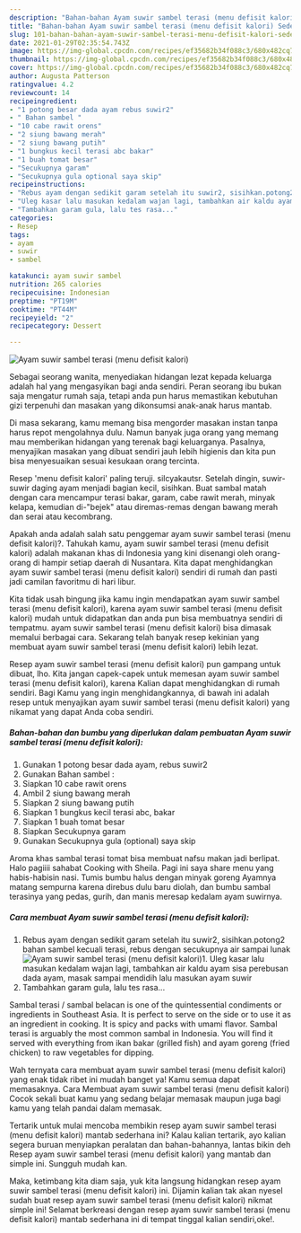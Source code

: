 ```yaml
---
description: "Bahan-bahan Ayam suwir sambel terasi (menu defisit kalori) Sederhana dan Mudah Dibuat"
title: "Bahan-bahan Ayam suwir sambel terasi (menu defisit kalori) Sederhana dan Mudah Dibuat"
slug: 101-bahan-bahan-ayam-suwir-sambel-terasi-menu-defisit-kalori-sederhana-dan-mudah-dibuat
date: 2021-01-29T02:35:54.743Z
image: https://img-global.cpcdn.com/recipes/ef35682b34f088c3/680x482cq70/ayam-suwir-sambel-terasi-menu-defisit-kalori-foto-resep-utama.jpg
thumbnail: https://img-global.cpcdn.com/recipes/ef35682b34f088c3/680x482cq70/ayam-suwir-sambel-terasi-menu-defisit-kalori-foto-resep-utama.jpg
cover: https://img-global.cpcdn.com/recipes/ef35682b34f088c3/680x482cq70/ayam-suwir-sambel-terasi-menu-defisit-kalori-foto-resep-utama.jpg
author: Augusta Patterson
ratingvalue: 4.2
reviewcount: 14
recipeingredient:
- "1 potong besar dada ayam rebus suwir2"
- " Bahan sambel "
- "10 cabe rawit orens"
- "2 siung bawang merah"
- "2 siung bawang putih"
- "1 bungkus kecil terasi abc bakar"
- "1 buah tomat besar"
- "Secukupnya garam"
- "Secukupnya gula optional saya skip"
recipeinstructions:
- "Rebus ayam dengan sedikit garam setelah itu suwir2, sisihkan.potong2 bahan sambel kecuali terasi, rebus dengan secukupnya air sampai lunak"
- "Uleg kasar lalu masukan kedalam wajan lagi, tambahkan air kaldu ayam sisa perebusan dada ayam, masak sampai mendidih lalu masukan ayam suwir"
- "Tambahkan garam gula, lalu tes rasa..."
categories:
- Resep
tags:
- ayam
- suwir
- sambel

katakunci: ayam suwir sambel 
nutrition: 265 calories
recipecuisine: Indonesian
preptime: "PT19M"
cooktime: "PT44M"
recipeyield: "2"
recipecategory: Dessert

---
```



![Ayam suwir sambel terasi (menu defisit kalori)](https://img-global.cpcdn.com/recipes/ef35682b34f088c3/680x482cq70/ayam-suwir-sambel-terasi-menu-defisit-kalori-foto-resep-utama.jpg)

Sebagai seorang wanita, menyediakan hidangan lezat kepada keluarga adalah hal yang mengasyikan bagi anda sendiri. Peran seorang ibu bukan saja mengatur rumah saja, tetapi anda pun harus memastikan kebutuhan gizi terpenuhi dan masakan yang dikonsumsi anak-anak harus mantab.

Di masa  sekarang, kamu memang bisa mengorder masakan instan tanpa harus repot mengolahnya dulu. Namun banyak juga orang yang memang mau memberikan hidangan yang terenak bagi keluarganya. Pasalnya, menyajikan masakan yang dibuat sendiri jauh lebih higienis dan kita pun bisa menyesuaikan sesuai kesukaan orang tercinta. 

Resep &#39;menu defisit kalori&#39; paling teruji. silcyakautsr. Setelah dingin, suwir-suwir daging ayam menjadi bagian kecil, sisihkan. Buat sambal matah dengan cara mencampur terasi bakar, garam, cabe rawit merah, minyak kelapa, kemudian di-&#34;bejek&#34; atau diremas-remas dengan bawang merah dan serai atau kecombrang.

Apakah anda adalah salah satu penggemar ayam suwir sambel terasi (menu defisit kalori)?. Tahukah kamu, ayam suwir sambel terasi (menu defisit kalori) adalah makanan khas di Indonesia yang kini disenangi oleh orang-orang di hampir setiap daerah di Nusantara. Kita dapat menghidangkan ayam suwir sambel terasi (menu defisit kalori) sendiri di rumah dan pasti jadi camilan favoritmu di hari libur.

Kita tidak usah bingung jika kamu ingin mendapatkan ayam suwir sambel terasi (menu defisit kalori), karena ayam suwir sambel terasi (menu defisit kalori) mudah untuk didapatkan dan anda pun bisa membuatnya sendiri di tempatmu. ayam suwir sambel terasi (menu defisit kalori) bisa dimasak memalui berbagai cara. Sekarang telah banyak resep kekinian yang membuat ayam suwir sambel terasi (menu defisit kalori) lebih lezat.

Resep ayam suwir sambel terasi (menu defisit kalori) pun gampang untuk dibuat, lho. Kita jangan capek-capek untuk memesan ayam suwir sambel terasi (menu defisit kalori), karena Kalian dapat menghidangkan di rumah sendiri. Bagi Kamu yang ingin menghidangkannya, di bawah ini adalah resep untuk menyajikan ayam suwir sambel terasi (menu defisit kalori) yang nikamat yang dapat Anda coba sendiri.

<!--inarticleads1-->

##### Bahan-bahan dan bumbu yang diperlukan dalam pembuatan Ayam suwir sambel terasi (menu defisit kalori):

1. Gunakan 1 potong besar dada ayam, rebus suwir2
1. Gunakan  Bahan sambel :
1. Siapkan 10 cabe rawit orens
1. Ambil 2 siung bawang merah
1. Siapkan 2 siung bawang putih
1. Siapkan 1 bungkus kecil terasi abc, bakar
1. Siapkan 1 buah tomat besar
1. Siapkan Secukupnya garam
1. Gunakan Secukupnya gula (optional) saya skip


Aroma khas sambal terasi tomat bisa membuat nafsu makan jadi berlipat. Halo pagiiii sahabat Cooking with Sheila. Pagi ini saya share menu yang habis-habisin nasi. Tumis bumbu halus dengan minyak goreng Ayamnya matang sempurna karena direbus dulu baru diolah, dan bumbu sambal terasinya yang pedas, gurih, dan manis meresap kedalam ayam suwirnya. 

<!--inarticleads2-->

##### Cara membuat Ayam suwir sambel terasi (menu defisit kalori):

1. Rebus ayam dengan sedikit garam setelah itu suwir2, sisihkan.potong2 bahan sambel kecuali terasi, rebus dengan secukupnya air sampai lunak
<img src="https://img-global.cpcdn.com/steps/efc28d1f3e21cce9/160x128cq70/ayam-suwir-sambel-terasi-menu-defisit-kalori-langkah-memasak-1-foto.jpg" alt="Ayam suwir sambel terasi (menu defisit kalori)">1. Uleg kasar lalu masukan kedalam wajan lagi, tambahkan air kaldu ayam sisa perebusan dada ayam, masak sampai mendidih lalu masukan ayam suwir
1. Tambahkan garam gula, lalu tes rasa...


Sambal terasi / sambal belacan is one of the quintessential condiments or ingredients in Southeast Asia. It is perfect to serve on the side or to use it as an ingredient in cooking. It is spicy and packs with umami flavor. Sambal terasi is arguably the most common sambal in Indonesia. You will find it served with everything from ikan bakar (grilled fish) and ayam goreng (fried chicken) to raw vegetables for dipping. 

Wah ternyata cara membuat ayam suwir sambel terasi (menu defisit kalori) yang enak tidak ribet ini mudah banget ya! Kamu semua dapat memasaknya. Cara Membuat ayam suwir sambel terasi (menu defisit kalori) Cocok sekali buat kamu yang sedang belajar memasak maupun juga bagi kamu yang telah pandai dalam memasak.

Tertarik untuk mulai mencoba membikin resep ayam suwir sambel terasi (menu defisit kalori) mantab sederhana ini? Kalau kalian tertarik, ayo kalian segera buruan menyiapkan peralatan dan bahan-bahannya, lantas bikin deh Resep ayam suwir sambel terasi (menu defisit kalori) yang mantab dan simple ini. Sungguh mudah kan. 

Maka, ketimbang kita diam saja, yuk kita langsung hidangkan resep ayam suwir sambel terasi (menu defisit kalori) ini. Dijamin kalian tak akan nyesel sudah buat resep ayam suwir sambel terasi (menu defisit kalori) nikmat simple ini! Selamat berkreasi dengan resep ayam suwir sambel terasi (menu defisit kalori) mantab sederhana ini di tempat tinggal kalian sendiri,oke!.

